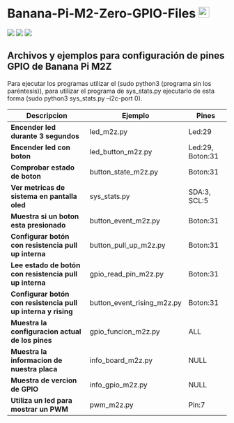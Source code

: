# Banana-Pi-M2-Zero-GPIO-Files <img src="https://media.giphy.com/media/hvRJCLFzcasrR4ia7z/giphy.gif" width="25px" height="25px"> 

<img src="https://user-images.githubusercontent.com/62630527/160232659-95dd9d5a-aab8-4c9d-aada-07f9f4710b47.svg"> <img src="https://user-images.githubusercontent.com/62630527/160232639-911700a0-e6a5-451c-acd3-b546aaaee840.svg"> <img src="https://user-images.githubusercontent.com/62630527/160232603-39fd27c9-d257-471e-a773-0af8999e130a.svg">

## Archivos y ejemplos para configuración de pines GPIO de Banana Pi M2Z

Para ejecutar los programas utilizar el (sudo python3 (programa sin los paréntesis)), para utilizar el programa de sys_stats.py ejecutarlo de esta forma (sudo python3 sys_stats.py –i2c-port 0).

| Descripcion | Ejemplo | Pines |
| ------------- | ------------- | ------------- |
| **Encender led durante 3 segundos** | led_m2z.py | Led:29 |
| **Encender led con boton** | led_button_m2z.py | Led:29, Boton:31 |
| **Comprobar estado de boton** | button_state_m2z.py | Boton:31 |
| **Ver metricas de sistema en pantalla oled** | sys_stats.py | SDA:3, SCL:5 |
| **Muestra si un boton esta presionado** | button_event_m2z.py | Boton:31 |
| **Configurar botón con resistencia pull up interna** | button_pull_up_m2z.py | Boton:31 |
| **Lee estado de botón con resistencia pull up interna** | gpio_read_pin_m2z.py | Boton:31 |
| **Configurar botón con resistencia pull up interna y rising** | button_event_rising_m2z.py | Boton:31 |
| **Muestra la configuracion actual de los pines** | gpio_funcion_m2z.py | ALL |
| **Muestra la informacion de nuestra placa** | info_board_m2z.py | NULL |
| **Muestra de vercion de GPIO** | info_gpio_m2z.py | NULL |
| **Utiliza un led para mostrar un PWM** | pwm_m2z.py | Pin:7 |